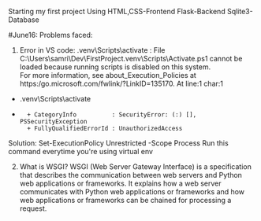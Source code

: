 Starting my first project
Using HTML,CSS-Frontend
Flask-Backend
Sqlite3-Database

#June16: Problems faced:
1. Error in VS code:
.venv\Scripts\activate : File C:\Users\samri\Dev\FirstProject\.venv\Scripts\Activate.ps1 cannot be loaded because running scripts is disabled on this system.     
For more information, see about_Execution_Policies at https:/go.microsoft.com/fwlink/?LinkID=135170.
At line:1 char:1
+ .venv\Scripts\activate
+ ~~~~~~~~~~~~~~~~~~~~~~
    + CategoryInfo          : SecurityError: (:) [], PSSecurityException
    + FullyQualifiedErrorId : UnauthorizedAccess

Solution: Set-ExecutionPolicy Unrestricted -Scope Process
Run this command everytime you're using virtual env

2. What is WSGI? 
WSGI (Web Server Gateway Interface) is a specification that describes the communication between web servers and Python web applications or frameworks. It explains how a web server communicates with Python web applications or frameworks and how web applications or frameworks can be chained for processing a request.
